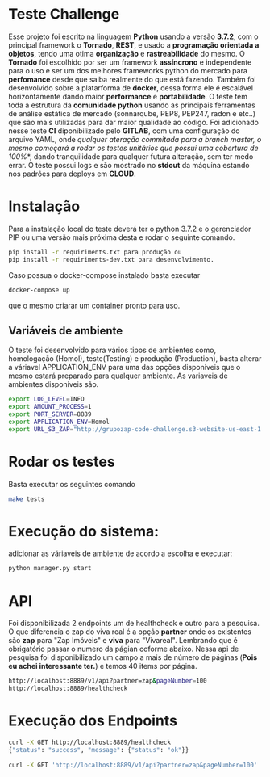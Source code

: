 # Teste Challenge
Esse projeto foi escrito na linguagem **Python** usando a versão **3.7.2**, com o principal framework o **Tornado**, **REST**, e usado a **programação orientada a objetos**, tendo uma otima **organização** e **rastreabilidade** do mesmo. O **Tornado** foi escolhido por ser um framework **assíncrono** e independente para o uso e ser um dos melhores frameworks python do mercado  para **perfomance** desde que saiba realmente do que está fazendo. Também foi desenvolvido sobre a platarforma de **docker**, dessa forma ele é escalável horizontamente dando maior **performance** e **portabilidade**. O teste tem toda a estrutura da **comunidade python** usando as principais ferramentas de análise estática de mercado (sonnarqube, PEP8, PEP247, radon e etc..) que são mais utilizadas para dar maior qualidade ao código. Foi adicionado nesse teste **CI** diponibilizado pelo **GITLAB**, com uma configuração do arquivo YAML, onde **qualquer ateração commitada para a branch master, o mesmo começará a rodar os testes unitários* que possui uma cobertura de 100%**, dando tranquilidade para qualquer futura alteração, sem ter medo errar. O teste possui logs e são mostrado no **stdout** da máquina estando nos padrões para deploys em **CLOUD**.


# Instalação
Para a instalação local do teste deverá ter o python 3.7.2 e o gerenciador PIP ou uma versão mais próxima desta e rodar o seguinte comando.
```sh
pip install -r requiriments.txt para produção ou
pip install -r requiriments-dev.txt para desenvolvimento.
```
Caso possua o docker-compose instalado basta executar
```sh
docker-compose up
```
que o mesmo criarar um container pronto para uso.

## Variáveis de ambiente
O teste foi desenvolvido para vários tipos de ambientes como, homologação (Homol), teste(Testing) e produção (Production), basta alterar a váriavel APPLICATION_ENV para uma das opções disponiveis que o mesmo estará preparado para qualquer ambiente. As variaveis de ambientes disponiveis são.
```sh
export LOG_LEVEL=INFO
export AMOUNT_PROCESS=1
export PORT_SERVER=8889
export APPLICATION_ENV=Homol
export URL_S3_ZAP="http://grupozap-code-challenge.s3-website-us-east-1.amazonaws.com/sources/source-2.json"
```
# Rodar os testes
Basta executar os seguintes comando

```sh
make tests
```

# Execução do sistema:
adicionar as váriaveis de ambiente de acordo a escolha e executar:
```sh
python manager.py start
```

# API

Foi disponibilizada 2 endpoints um de healthcheck e outro para a pesquisa.
O que diferencia o zap do viva real é a opção **partner** onde os existentes são **zap** para "Zap Imóveis" e **viva** para  "Vivareal". Lembrando que é obrigatório passar o numero da págian coforme abaixo.
Nessa api de pesquisa foi disponibilizado um campo a mais de número de páginas (**Pois eu achei interessante ter.**) e temos 40 items por página.

```sh
http://localhost:8889/v1/api?partner=zap&pageNumber=100
http://localhost:8889/healthcheck
```

# Execução dos Endpoints


```sh
curl -X GET http://localhost:8889/healthcheck
{"status": "success", "message": {"status": "ok"}}
 
curl -X GET 'http://localhost:8889/v1/api?partner=zap&pageNumber=100'
 
```